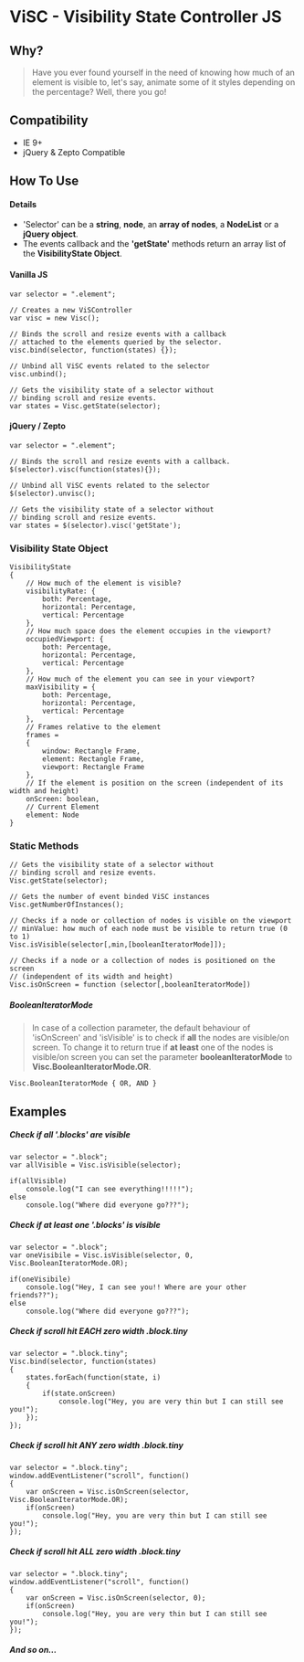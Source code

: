 # ViSC - Visibility State Controller JS

## Why?
> Have you ever found yourself in the need of knowing how much of an element is visible to, let's say, animate some of it styles depending on the percentage? Well, there you go!

## Compatibility 
- IE 9+
- jQuery & Zepto Compatible

## How To Use

#### Details
- 'Selector' can be a **string**, **node**, an **array of nodes**, a **NodeList** or a **jQuery object**.
- The events callback and the **'getState'** methods return an array list of the **VisibilityState Object**.


#### Vanilla JS
````
var selector = ".element";

// Creates a new ViSController
var visc = new Visc();

// Binds the scroll and resize events with a callback
// attached to the elements queried by the selector.
visc.bind(selector, function(states) {});

// Unbind all ViSC events related to the selector
visc.unbind();

// Gets the visibility state of a selector without
// binding scroll and resize events. 
var states = Visc.getState(selector);
````

#### jQuery / Zepto
````
var selector = ".element";

// Binds the scroll and resize events with a callback.
$(selector).visc(function(states){});

// Unbind all ViSC events related to the selector
$(selector).unvisc();

// Gets the visibility state of a selector without
// binding scroll and resize events. 
var states = $(selector).visc('getState');
````

### Visibility State Object
````
VisibilityState
{
	// How much of the element is visible?
	visibilityRate: { 
		both: Percentage, 
		horizontal: Percentage,
		vertical: Percentage
	},
	// How much space does the element occupies in the viewport?
	occupiedViewport: { 
		both: Percentage, 
		horizontal: Percentage,
		vertical: Percentage
	},
	// How much of the element you can see in your viewport?
	maxVisibility = { 
		both: Percentage, 
		horizontal: Percentage,
		vertical: Percentage
	},
	// Frames relative to the element
	frames = 
	{
		window: Rectangle Frame,
		element: Rectangle Frame,
		viewport: Rectangle Frame
	},
	// If the element is position on the screen (independent of its width and height)
	onScreen: boolean,
	// Current Element
	element: Node
}
````
### Static Methods
````
// Gets the visibility state of a selector without
// binding scroll and resize events. 
Visc.getState(selector);

// Gets the number of event binded ViSC instances 
Visc.getNumberOfInstances();

// Checks if a node or collection of nodes is visible on the viewport
// minValue: how much of each node must be visible to return true (0 to 1)
Visc.isVisible(selector[,min,[booleanIteratorMode]]);

// Checks if a node or a collection of nodes is positioned on the screen 
// (independent of its width and height)
Visc.isOnScreen = function (selector[,booleanIteratorMode]) 
````

##### BooleanIteratorMode
>In case of a collection parameter, the default behaviour of 'isOnScreen' and 'isVisible' is to check if **all** the nodes are visible/on screen. To change it to return true if **at least** one of the nodes is visible/on screen you can set the parameter **booleanIteratorMode** to **Visc.BooleanIteratorMode.OR**.
````
Visc.BooleanIteratorMode { OR, AND }
````

## Examples 
##### Check if all '.blocks' are visible
```` 
var selector = ".block";
var allVisible = Visc.isVisible(selector);

if(allVisible)
	console.log("I can see everything!!!!!");
else
	console.log("Where did everyone go???");
````

##### Check if at least one '.blocks' is visible
```` 
var selector = ".block";
var oneVisibile = Visc.isVisible(selector, 0, Visc.BooleanIteratorMode.OR);

if(oneVisibile)
	console.log("Hey, I can see you!! Where are your other friends??");
else
	console.log("Where did everyone go???");
````

##### Check if scroll hit EACH zero width .block.tiny
```` 
var selector = ".block.tiny";
Visc.bind(selector, function(states)
{
	states.forEach(function(state, i)
	{
		if(state.onScreen)
			console.log("Hey, you are very thin but I can still see you!");
	});
});
```` 

##### Check if scroll hit ANY zero width .block.tiny
```` 
var selector = ".block.tiny";
window.addEventListener("scroll", function()
{
	var onScreen = Visc.isOnScreen(selector, Visc.BooleanIteratorMode.OR);
	if(onScreen)
		console.log("Hey, you are very thin but I can still see you!");
});
````

##### Check if scroll hit ALL zero width .block.tiny
```` 
var selector = ".block.tiny";
window.addEventListener("scroll", function()
{
	var onScreen = Visc.isOnScreen(selector, 0);
	if(onScreen)
		console.log("Hey, you are very thin but I can still see you!");
});
````

##### And so on...